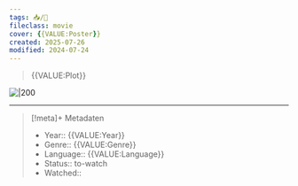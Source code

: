 ```yaml
---
tags: 📥/📀
fileclass: movie
cover: {{VALUE:Poster}}
created: 2025-07-26
modified: 2024-07-24
---
```


> {{VALUE:Plot}}

![|200]({{VALUE:Poster}})


















---

> [!meta]+ Metadaten
> - Year:: {{VALUE:Year}}
> - Genre:: {{VALUE:Genre}}
> - Language:: {{VALUE:Language}}
> - Status:: to-watch
> - Watched:: 